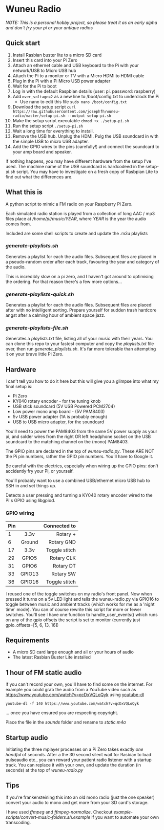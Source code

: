 # Wuneu Radio

*NOTE: This is a personal hobby project, so please treat it as an early alpha and don't fry your pi or your antique radios*

## Quick start

1. Install Rasbian buster lite to a micro SD card
2. Insert this card into your Pi Zero
3. Attach an ethernet cable and USB keyboard to the Pi with your network/USB to Micro USB hub
4. Attach the Pi to a monitor or TV with a Micro HDMI to HDMI cable
5. Plug in the Pi with a Pi Micro USB power adapter
6. Wait for the Pi to boot
7. Log in with the default Raspbian details (user: pi. password: raspberry)
8. Add ```over_voltage=2``` as a new line to /boot/config.txt to underclock the Pi
    - Use nano to edit this file ```sudo nano /boot/config.txt```
9. Download the setup script
    ```curl https://raw.githubusercontent.com/josephfh/wuneu-radio/master/setup-pi.sh --output setup-pi.sh```
10. Make the setup script executable
    ```chmod +x ./setup-pi.sh```
11. Run the setup script
    ```./setup-pi.sh```
12. Wait a long time for everything to install.
13. Remove the USB hub. Unplug the HDMI. Pulg the USB soundcard in with the simple USB to micro USB adapter.
14. Add the GPIO wires to the pins (carefully!) and connect the soundcard to your amp board and speaker.

If nothing happens, you may have different hardware from the setup I've used. The machine name of the USB
soundcard is hardcodeed in the setup-pi.sh script. You may have to investigate on a fresh copy of Rasbpian Lite
to find out what the differences are.

## What this is

A python script to mimic a FM radio on your Raspberry Pi Zero.

Each simulated radio station is played from a collection of long AAC / mp3 files place at _/home/pi/music/YEAR_,
where _YEAR_ is the year the audio comes from.

Included are some shell scripts to create and update the .m3u playlists

### _generate-playlists.sh_
Generates a playlist for each the audio files. Subsequent files are placed in a pseudo-random order after each track,
favouring the year and category of the audio.

This is incredibly slow on a pi zero, and I haven't got around to optimising the ordering. For that reason there's a
few more options...

### _generate-playlists-quick.sh_
Generates a playlist for each the audio files. Subsequent files are placed after with no intelligent sorting. Prepare
yourself for sudden trash hardcore angst after a calming hour of ambient space jazz.

### _generate-playlists-file.sh_
Generates a _playlists.txt_ file, listing all of your music with their years. You can clone this repo to your fastest
computer and copy the _playlists.txt_ file over, then run _generate_playlists.sh_. It's far more tolerable than
attempting it on your brave little Pi Zero.

## Hardware

I can't tell you how to do it here but this will give you a glimpse into what my final setup is:

* Pi Zero
* KY040 rotary encoder - for the tuning knob
* USB stick soundcard (5V USB Powered PCM2704)
* Low power mono amp board - (5V PAM8403)
* 5v USB power adapter (1A is probably enough)
* USB to USB micro adapter, for the soundcard

You'll need to power the PAM8403 from the same 5V power supply as your pi, and solder wires from the right OR left headphone
socket on the USB soundcard to the matching channel on the (mono) PAM8403.

The GPIO pins are declared in the top of _wuneu-radio.py_. These ARE NOT the Pi pin numbers, rather the GPIO pin numbers.
You'll have to Google it.

Be careful with the electrics, especially when wiring up the GPIO pins: don't accidently fry your Pi, or yourself.

You'll probably want to use a combined USB/ethernet micro USB hub to SSH in and set things up.

Detects a user pressing and turning a KY040 rotary encoder wired to the Pi's GPIO using libgpiod.

### GPIO wiring

| Pin   |           | Connected to        |
| ----- |:---------:| -------------------:|
| 1     | 3.3v      | Rotary   +          |
| 6     | Ground    | Rotary   GND        |
| 17    | 3.3v      | Toggle stitch       |
| 29    | GPIO5     | Rotary   CLK        |
| 31    | GPIO6     | Rotary   DT         |
| 33    | GPIO13    | Rotary   SW         |
| 36    | GPIO16    | Toggle stitch       |

I reused one of the toggle switches on my radio's front panel. Now when pressed it turns on a 5v LED light
and tells the wuneu-radio.py via GPIO16 to toggle between music and ambient tracks (which works for me as
a 'night time' mode). You can of course rewrite this script for more or fewer switches. You'll see I have
one function to handle_user_events() which runs on any of the gpio offsets the script is set to monitor
(currently just gpio_offsets=[5, 6, 13, 16])

## Requirements

* A micro SD card large enough and all or your hours of audio
* The latest Rasbian Buster Lite installed

## 1 hour of FM static audio

If you can't record your own, you'll have to find some on the internet. For example you could
grab the audio from a YouTube video such as https://www.youtube.com/watch?v=qcDxVQLoQyk using
[youtube-dl](https://ytdl-org.github.io/youtube-dl/index.html)

```youtube-dl -f 140 https://www.youtube.com/watch?v=qcDxVQLoQyk```

... once you have ensured you are respecting copyright.

Place the file in the _sounds_ folder and rename to _static.m4a_

## Startup audio

Initiating the three mplayer processes on a Pi Zero takes exactly _one handful_ of seconds. After a the 30 second silent wait for
Rasbian to load pulseaudio etc., you can reward your patient radio listener with a startup track. You can replace it with your own, and update the duration (in seconds) at the top of _wuneu-radio.py_

## Tips

If you're frankensteining this into an old mono radio (just the one speaker) convert your audio to mono and get more from your
SD card's storage.

I have used _ffmpeg_ and _ffmpeg-normalize_. Checkout _example-scripts/convert-music-folders.sh.example_ if you want to automate
your own transcoding.
